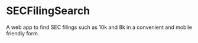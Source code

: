 # SECFilingSearch
A web app to find SEC filings such as 10k and 8k in a convenient and mobile friendly form.
